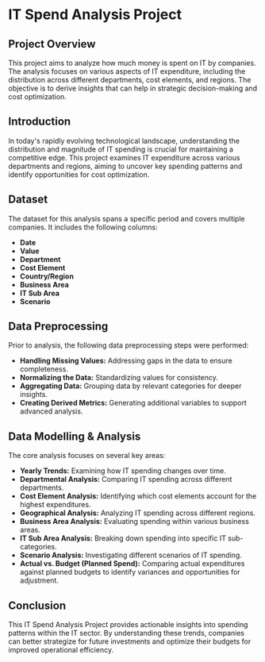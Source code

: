 # IT Spend Analysis Project

## Project Overview
This project aims to analyze how much money is spent on IT by companies. The analysis focuses on various aspects of IT expenditure, including the distribution across different departments, cost elements, and regions. The objective is to derive insights that can help in strategic decision-making and cost optimization.

## Introduction
In today's rapidly evolving technological landscape, understanding the distribution and magnitude of IT spending is crucial for maintaining a competitive edge. This project examines IT expenditure across various departments and regions, aiming to uncover key spending patterns and identify opportunities for cost optimization.

## Dataset
The dataset for this analysis spans a specific period and covers multiple companies. It includes the following columns:
- **Date**
- **Value**
- **Department**
- **Cost Element**
- **Country/Region**
- **Business Area**
- **IT Sub Area**
- **Scenario**

## Data Preprocessing
Prior to analysis, the following data preprocessing steps were performed:
- **Handling Missing Values:** Addressing gaps in the data to ensure completeness.
- **Normalizing the Data:** Standardizing values for consistency.
- **Aggregating Data:** Grouping data by relevant categories for deeper insights.
- **Creating Derived Metrics:** Generating additional variables to support advanced analysis.

## Data Modelling & Analysis
The core analysis focuses on several key areas:
- **Yearly Trends:** Examining how IT spending changes over time.
- **Departmental Analysis:** Comparing IT spending across different departments.
- **Cost Element Analysis:** Identifying which cost elements account for the highest expenditures.
- **Geographical Analysis:** Analyzing IT spending across different regions.
- **Business Area Analysis:** Evaluating spending within various business areas.
- **IT Sub Area Analysis:** Breaking down spending into specific IT sub-categories.
- **Scenario Analysis:** Investigating different scenarios of IT spending.
- **Actual vs. Budget (Planned Spend):** Comparing actual expenditures against planned budgets to identify variances and opportunities for adjustment.

## Conclusion
This IT Spend Analysis Project provides actionable insights into spending patterns within the IT sector. By understanding these trends, companies can better strategize for future investments and optimize their budgets for improved operational efficiency.
